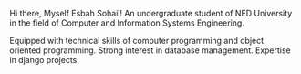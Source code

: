 Hi there,
Myself Esbah Sohail!
An undergraduate student of NED University in the field of Computer and Information Systems Engineering. 

Equipped with technical skills of computer programming and object oriented programming.
Strong interest in database management.
Expertise in django projects.
